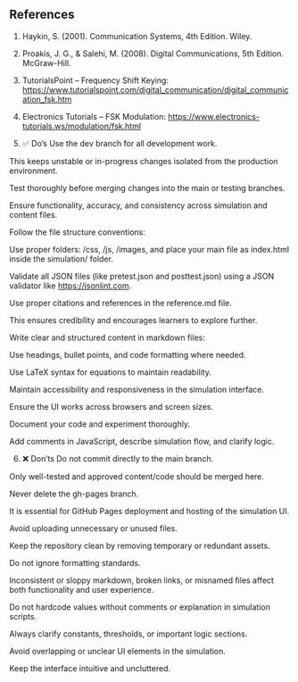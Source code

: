 ## References

1. Haykin, S. (2001). Communication Systems, 4th Edition. Wiley.
2. Proakis, J. G., & Salehi, M. (2008). Digital Communications, 5th Edition. McGraw-Hill.
3. TutorialsPoint – Frequency Shift Keying: https://www.tutorialspoint.com/digital_communication/digital_communication_fsk.htm
4. Electronics Tutorials – FSK Modulation: https://www.electronics-tutorials.ws/modulation/fsk.html

5. ✅ Do’s
Use the dev branch for all development work.

This keeps unstable or in-progress changes isolated from the production environment.

Test thoroughly before merging changes into the main or testing branches.

Ensure functionality, accuracy, and consistency across simulation and content files.

Follow the file structure conventions:

Use proper folders: /css, /js, /images, and place your main file as index.html inside the simulation/ folder.

Validate all JSON files (like pretest.json and posttest.json) using a JSON validator like https://jsonlint.com.

Use proper citations and references in the reference.md file.

This ensures credibility and encourages learners to explore further.

Write clear and structured content in markdown files:

Use headings, bullet points, and code formatting where needed.

Use LaTeX syntax for equations to maintain readability.

Maintain accessibility and responsiveness in the simulation interface.

Ensure the UI works across browsers and screen sizes.

Document your code and experiment thoroughly.

Add comments in JavaScript, describe simulation flow, and clarify logic.


6. ❌ Don’ts
Do not commit directly to the main branch.

Only well-tested and approved content/code should be merged here.

Never delete the gh-pages branch.

It is essential for GitHub Pages deployment and hosting of the simulation UI.

Avoid uploading unnecessary or unused files.

Keep the repository clean by removing temporary or redundant assets.

Do not ignore formatting standards.

Inconsistent or sloppy markdown, broken links, or misnamed files affect both functionality and user experience.

Do not hardcode values without comments or explanation in simulation scripts.

Always clarify constants, thresholds, or important logic sections.

Avoid overlapping or unclear UI elements in the simulation.

Keep the interface intuitive and uncluttered.


